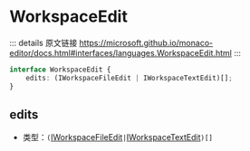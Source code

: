 # WorkspaceEdit

<backTop />
        
::: details 原文链接
https://microsoft.github.io/monaco-editor/docs.html#interfaces/languages.WorkspaceEdit.html
:::

```ts
interface WorkspaceEdit {
    edits: (IWorkspaceFileEdit | IWorkspaceTextEdit)[];
}
```

## edits
- 类型：`(`[IWorkspaceFileEdit](/api/languages/IWorkspaceFileEdit.md)` | `[IWorkspaceTextEdit](/api/languages/IWorkspaceTextEdit.md)`)[]`